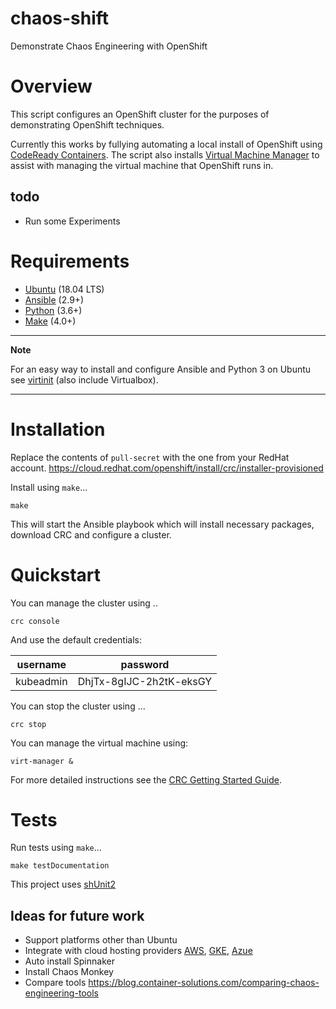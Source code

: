 # chaos-shift
Demonstrate Chaos Engineering with OpenShift

# Overview
This script configures an OpenShift cluster for the purposes of demonstrating OpenShift techniques.

Currently this works by fullying automating a local install of OpenShift using [CodeReady Containers][crc].
The script also installs [Virtual Machine Manager][virt-manager] to assist with managing the virtual machine that OpenShift runs in.

## todo

 * Run some Experiments

# Requirements
 * [Ubuntu][ubuntu] (18.04 LTS)
 * [Ansible][ansible] (2.9+)
 * [Python][python] (3.6+)
 * [Make][make] (4.0+)

---
**Note**

For an easy way to install and configure Ansible and Python 3 on Ubuntu see [virtinit] (also include Virtualbox).

---

# Installation

Replace the contents of `pull-secret` with the one from your RedHat account.
https://cloud.redhat.com/openshift/install/crc/installer-provisioned

Install using `make`...

    make

This will start the Ansible playbook which will install necessary packages, download CRC and configure a cluster.

# Quickstart

You can manage the cluster using ..

    crc console
    
And use the default credentials:

username|password
--------|--------
kubeadmin|DhjTx-8gIJC-2h2tK-eksGY

You can stop the cluster using ...

    crc stop
    
You can manage the virtual machine using:

    virt-manager &

For more detailed instructions see the [CRC Getting Started Guide][crc-docs].

# Tests

Run tests using `make`...

    make testDocumentation

This project uses [shUnit2][shunit2]

## Ideas for future work
* Support platforms other than Ubuntu
* Integrate with cloud hosting providers [AWS][aws], [GKE][gke], [Azue][azure]
* Auto install Spinnaker
* Install Chaos Monkey
* Compare tools https://blog.container-solutions.com/comparing-chaos-engineering-tools

[ansible]: https://www.ansible.com/
[aws]: https://aws.amazon.com/
[azure]: https://azure.microsoft.com/
[crc]: https://github.com/code-ready/crc
[crc-docs]: https://code-ready.github.io/crc/
[gke]: https://cloud.google.com/kubernetes-engine
[make]: https://www.gnu.org/software/make/
[python]: https://www.python.org/
[ubuntu]: https://ubuntu.com/
[shunit2]: https://github.com/kward/shunit2
[virtinit]: https://github.com/danielbrownridge/virtinit
[virt-manager]: https://virt-manager.org/
